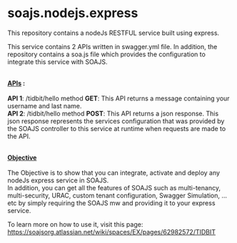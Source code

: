# soajs.nodejs.express

This repository contains a nodeJs RESTFUL service built using express.

This service contains 2 APIs written in swagger.yml file. 
In addition, the repository contains a soa.js file which provides the configuration to integrate this service with SOAJS.<br><br>

<b><u>APIs</u> :</b><br><br>
<b>API 1</b>: /tidbit/hello method <b>GET</b>: This API returns a message containing your username and last name.<br>
<b>API 2</b>: /tidbit/hello method <b>POST</b>: This API returns a json response. This json response represents the services configuration that was provided by the SOAJS controller to this service at runtime when requests are made to the API.<br><br>

<b><u>Objective</u></b><br><br>
The Objective is to show that you can integrate, activate and deploy any nodeJs express service in SOAJS.<br>
In addition, you can get all the features of SOAJS such as multi-tenancy, multi-security, URAC, custom tenant configuration, Swagger Simulation, ... etc by simply requiring the SOAJS mw and providing it to your express service.

To learn more on how to use it, visit this page: https://soajsorg.atlassian.net/wiki/spaces/EX/pages/62982572/TIDBIT




